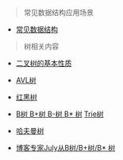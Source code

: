 >常见数据结构应用场景

- [常见数据结构](http://www.cnblogs.com/lz3018/p/5932198.html)

>树相关内容

- [二叉树的基本性质](http://www.cnblogs.com/willwu/p/6007555.html)  

- [AVL树](http://www.cnblogs.com/skywang12345/p/3577479.html)

- [红黑树](http://www.cnblogs.com/skywang12345/p/3245399.html)

- [B树 B+树 B-树 B* 树](http://www.cnblogs.com/oldhorse/archive/2009/11/16/1604009.html) 
[Trie树](http://blog.csdn.net/yang_yulei/article/details/26104921)

- [哈夫曼树](http://www.cnblogs.com/skywang12345/p/3706833.html)

- [博客专家July从B树/B+树/B* 树](https://blog.csdn.net/v_JULY_v/article/details/6530142/)
